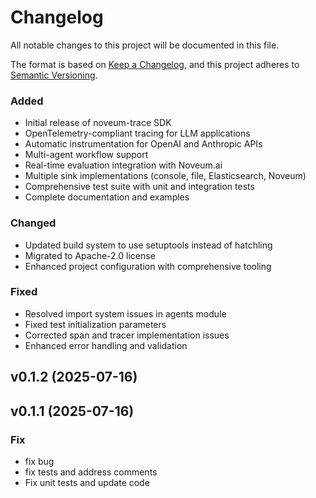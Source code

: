 # Changelog

All notable changes to this project will be documented in this file.

The format is based on [Keep a Changelog](https://keepachangelog.com/en/1.0.0/),
and this project adheres to [Semantic Versioning](https://semver.org/spec/v2.0.0.html).


### Added
- Initial release of noveum-trace SDK
- OpenTelemetry-compliant tracing for LLM applications
- Automatic instrumentation for OpenAI and Anthropic APIs
- Multi-agent workflow support
- Real-time evaluation integration with Noveum.ai
- Multiple sink implementations (console, file, Elasticsearch, Noveum)
- Comprehensive test suite with unit and integration tests
- Complete documentation and examples

### Changed
- Updated build system to use setuptools instead of hatchling
- Migrated to Apache-2.0 license
- Enhanced project configuration with comprehensive tooling

### Fixed
- Resolved import system issues in agents module
- Fixed test initialization parameters
- Corrected span and tracer implementation issues
- Enhanced error handling and validation

## v0.1.2 (2025-07-16)

## v0.1.1 (2025-07-16)

### Fix

- fix bug
- fix tests and address comments
- Fix unit tests and update code
